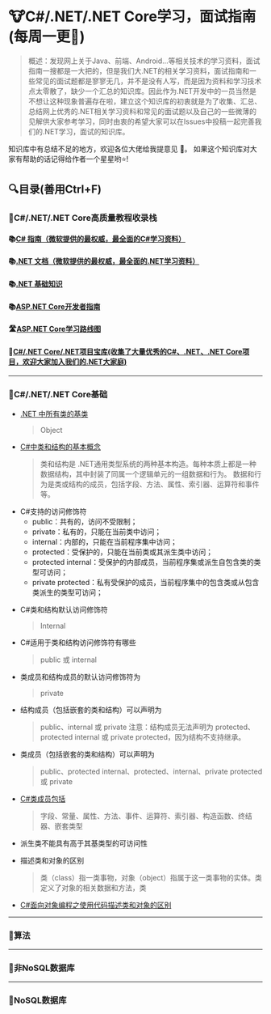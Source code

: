# 🐮C#/.NET/.NET Core学习，面试指南(每周一更🌋)
> 概述：发现网上关于Java、前端、Android...等相关技术的学习资料，面试指南一搜都是一大把的，但是我们大.NET的相关学习资料，面试指南和一些常见的面试题都是寥寥无几，并不是没有人写，而是因为资料和学习技术点太零散了，缺少一个汇总的知识库。因此作为.NET开发中的一员当然是不想让这种现象普遍存在啦，建立这个知识库的初衷就是为了收集、汇总、总结网上优秀的.NET相关学习资料和常见的面试题以及自己的一些微薄的见解供大家参考学习，同时由衷的希望大家可以在Issues中投稿一起完善我们的.NET学习，面试的知识库。

知识库中有总结不足的地方，欢迎各位大佬给我提意见 🙌。
如果这个知识库对大家有帮助的话记得给作者一个星星哟⭐! 



## 🔍目录(善用Ctrl+F)

### 🔖C#/.NET/.NET Core高质量教程收录栈
#### 📚[C# 指南（微软提供的最权威，最全面的C#学习资料）][1]
  [1]: https://docs.microsoft.com/zh-cn/dotnet/csharp/
#### 📚[.NET 文档（微软提供的最权威，最全面的.NET学习资料）][3]
  [3]:https://docs.microsoft.com/zh-cn/dotnet/
#### 📚[.NET 基础知识][2]
  [2]:https://docs.microsoft.com/zh-cn/dotnet/core/introduction
#### 📚[ASP.NET Core开发者指南][4]
  [4]:https://github.com/MoienTajik/AspNetCore-Developer-Roadmap/blob/master/ReadMe.zh-Hans.md
#### 🛣️[ASP.NET Core学习路线图][6]
   [6]:https://github.com/YSGStudyHards/DotNetGuide/blob/main/docs/dotNet/picture/dotNetRoadMap/aspnetcore-developer-roadmap.zh-Hans.png
#### 🏡[C#/.NET Core/.NET项目宝库(收集了大量优秀的C#、.NET、.NET Core项目，欢迎大家加入我们的.NET大家庭)][7]
   [7]:https://github.com/dotNetTreasury

---

### 📖C#/.NET/.NET Core基础
*  [.NET 中所有类的基类][5]
   >Object

   [5]: https://docs.microsoft.com/zh-cn/dotnet/api/system.object?view=netcore-3.1
   
*  [C#中类和结构的基本概念][8]
   > 类和结构是 .NET通用类型系统的两种基本构造。每种本质上都是一种数据结构，其中封装了同属一个逻辑单元的一组数据和行为。 数据和行为是类或结构的成员，包括字段、方法、属性、索引器、运算符和事件等。
  
  [8]:https://docs.microsoft.com/zh-cn/dotnet/csharp/programming-guide/classes-and-structs/
   
- C#支持的访问修饰符
    - public：共有的，访问不受限制；
    - private：私有的，只能在当前类中访问；
    - internal：内部的，只能在当前程序集中访问；
    - protected：受保护的，只能在当前类或其派生类中访问；
    - protected  internal：受保护的内部成员，当前程序集或派生自包含类的类型可访问；
    - private protected：私有受保护的成员，当前程序集中的包含类或从包含类派生的类型可访问；

*  C#类和结构默认访问修饰符
   > Internal
   
*  C#适用于类和结构访问修饰符有哪些
   > public 或 internal

*  类成员和结构成员的默认访问修饰符为
   > private

*  结构成员（包括嵌套的类和结构）可以声明为
   > public、internal 或 private   注意：结构成员无法声明为 protected、protected internal 或 private protected，因为结构不支持继承。
   
*  类成员（包括嵌套的类和结构）可以声明为
   > public、protected internal、protected、internal、private protected 或 private

*  [C#类成员包括][9]
   >字段、常量、属性、方法、事件、运算符、索引器、构造函数、终结器、嵌套类型

[9]:https://docs.microsoft.com/zh-cn/dotnet/csharp/programming-guide/classes-and-structs/members

*  派生类不能具有高于其基类型的可访问性

*  描述类和对象的区别
   >类（class）指一类事物，对象（object）指属于这一类事物的实体。类定义了对象的相关数据和方法，类

*  [C#面向对象编程之使用代码描述类和对象的区别][10]

[10]:https://www.cnblogs.com/Can-daydayup/p/13894227.html


---


### 🧮算法


---


### 🍇非NoSQL数据库


---


### 🍉NoSQL数据库















